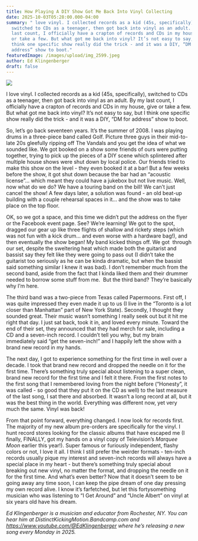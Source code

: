 ```yaml
---
title: How Playing A DIY Show Got Me Back Into Vinyl Collecting
date: 2025-10-03T05:28:00.000-04:00
summary: " love vinyl. I collected records as a kid (45s, specifically),
  switched to CDs as a teenager, then got back into vinyl as an adult. By my
  last count, I officially have a crapton of records and CDs in my house, give
  or take a few. But what got me back into vinyl? It’s not easy to say, but I
  think one specific show really did the trick - and it was a DIY, “DM for
  address” show to boot."
featuredImage: /images/upload/img_2599.jpeg
author: Ed Klingenberger
draft: false
---
```

 

![](/images/upload/img_2599.jpeg)

 

I love vinyl. I collected records as a kid (45s, specifically), switched to CDs as a teenager, then got back into vinyl as an adult. By my last count, I officially have a crapton of records and CDs in my house, give or take a few. But what got me back into vinyl? It’s not easy to say, but I think one specific show really did the trick - and it was a DIY, “DM for address” show to boot.

So, let’s go back seventeen years. It’s the summer of 2008. I was playing drums in a three-piece band called Golf. Picture three guys in their mid-to-late 20s gleefully ripping off The Vandals and you get the idea of what we sounded like. We got booked on a show some friends of ours were putting together, trying to pick up the pieces of a DIY scene which splintered after multiple house shows were shut down by local police. Our friends tried to make this show on the level - they even booked it at a bar! But a few weeks before the show, it got shut down because the bar had an “acoustic license”... which meant they could have a jukebox but not live music. Well, now what do we do? We have a touring band on the bill! We can’t just cancel the show! A few days later, a solution was found - an old beat-up building with a couple rehearsal spaces in it… and the show was to take place on the top floor.

OK, so we got a space, and this time we didn’t put the address on the flyer or the Facebook event page. See? We’re learning! We got to the spot, dragged our gear up like three flights of shallow and rickety steps (which was not fun with a kick drum… and even worse with a hardware bag!), and then eventually the show began! My band kicked things off. We got  through our set, despite the sweltering heat which made both the guitarist and bassist say they felt like they were going to pass out (I didn’t take the guitarist too seriously as he can be kinda dramatic, but when the bassist said something similar I knew it was bad). I don’t remember much from the second band, aside from the fact that I kinda liked them and their drummer needed to borrow some stuff from me.  But the third band? They’re basically why I’m here.

The third band was a two-piece from Texas called Papermoons. First off, I was quite impressed they even made it up to us (I live in the “Toronto is a lot closer than Manhattan” part of New York State). Secondly, I thought they sounded great. Their music wasn’t something I really seek out but it hit me right that day. I just sat back, took it in, and loved every minute. Toward the end of their set, they announced that they had merch for sale, including a CD and a seven-inch record. I couldn’t tell you why, but my brain immediately said “get the seven-inch!” and I happily left the show with a brand new record in my hands.

The next day, I got to experience something for the first time in well over a decade. I took that brand new record and dropped the needle on it for the first time. There’s something truly special about listening to a super clean, brand new record for the first time and I felt it there. From the first notes to the first song that I remembered loving from the night before (“Honesty”, it was called - so good that they put it on the CD as well) to the last measure of the last song, I sat there and absorbed. It wasn’t a long record at all, but it was the best thing in the world. Everything was different now, yet very much the same. Vinyl was back!

From that point forward, everything changed. I now look for records first. The majority of my new album pre-orders are specifically for the vinyl. I hunt record stores looking for the classic albums that have escaped me (I finally, FINALLY, got my hands on a vinyl copy of Television’s *Marquee Moon* earlier this year!). Super famous or furiously independent, flashy colors or not, I love it all. I think I still prefer the weirder formats - ten-inch records usually pique my interest and seven-inch records will always have a special place in my heart - but there’s something truly special about breaking out new vinyl, no matter the format, and dropping the needle on it for the first time. And what’s even better? Now that it doesn’t seem to be going away any time soon, I can keep the pipe dream of one day pressing my own record alive. I know it’s farfetched, but let this fortysomething musician who was listening to “I Get Around” and “Uncle Albert” on vinyl at six years old have his dream. 

*Ed Klingenberger is a musician and educator from Rochester, NY. You can hear him at DistinctKickingMotion.Bandcamp.com and <https://www.youtube.com/@EdKlingenberger> where he’s releasing a new song every Monday in 2025.*

